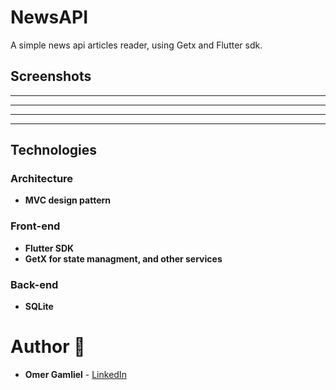 # NewsAPI

A simple news api articles reader, using Getx and Flutter sdk.

## Screenshots

-------------------
-------------------
-------------------
-------------------

## Technologies
 
### Architecture
- **MVC design pattern**

### Front-end
- **Flutter SDK**
- **GetX for state managment, and other services**

### Back-end
- **SQLite**

# Author 🙋

-   **Omer Gamliel** - [LinkedIn](https://www.linkedin.com/in/omer-gamliel-6a813a188/)
